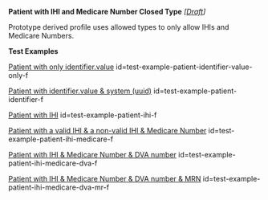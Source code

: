 **Patient with IHI and Medicare Number Closed Type** *[[Draft](http://hl7.org/fhir/r4/valueset-publication-status.html)]*

Prototype derived profile uses allowed types to only allow IHIs and Medicare Numbers.

**Test Examples**

[Patient with only identifier.value](Patient-test-example-patient-identifier-value-only-f.html) id=test-example-patient-identifier-value-only-f

[Patient with identifier.value & system (uuid)](Patient-test-example-patient-identifier-f.html) id=test-example-patient-identifier-f

[Patient with IHI](Patient-test-example-patient-ihi-f.html) id=test-example-patient-ihi-f

[Patient with a valid IHI & a non-valid IHI & Medicare Number](Patient-test-example-patient-ihi-medicare-f.html) id=test-example-patient-ihi-medicare-f

[Patient with IHI & Medicare Number & DVA number](Patient-test-example-patient-ihi-medicare-dva-f.html) id=test-example-patient-ihi-medicare-dva-f

[Patient with IHI & Medicare Number & DVA number & MRN](Patient-test-example-patient-ihi-medicare-dva-mr-f.html) id=test-example-patient-ihi-medicare-dva-mr-f


